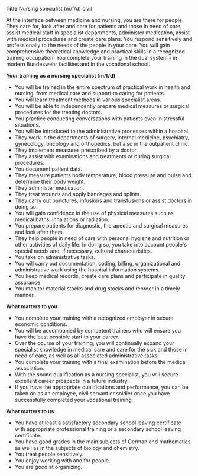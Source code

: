 **Title**
Nursing specialist (m/f/d) civil

At the interface between medicine and nursing, you are there for people. They care for, look after and care for patients and those in need of care, assist medical staff in specialist departments, administer medication, assist with medical procedures and create care plans. You respond sensitively and professionally to the needs of the people in your care. You will gain comprehensive theoretical knowledge and practical skills in a recognized training occupation. You complete your training in the dual system - in modern Bundeswehr facilities and in the vocational school.

**Your training as a nursing specialist (m/f/d)**

-	You will be trained in the entire spectrum of practical work in health and nursing: from medical care and support to caring for patients.
-	You will learn treatment methods in various specialist areas.
-	You will be able to independently prepare medical measures or surgical procedures for the treating doctors.
-	You practice conducting conversations with patients even in stressful situations.
-	You will be introduced to the administrative processes within a hospital.
-	They work in the departments of surgery, internal medicine, psychiatry, gynecology, oncology and orthopedics, but also in the outpatient clinic.
-	They implement measures prescribed by a doctor.
-	They assist with examinations and treatments or during surgical procedures.
-	You document patient data.
-	They measure patients body temperature, blood pressure and pulse and determine their body weight.
-	They administer medication.
-	They treat wounds and apply bandages and splints.
-	They carry out punctures, infusions and transfusions or assist doctors in doing so.
-	You will gain confidence in the use of physical measures such as medical baths, inhalations or radiation.
-	You prepare patients for diagnostic, therapeutic and surgical measures and look after them.
-	They help people in need of care with personal hygiene and nutrition or other activities of daily life. In doing so, you take into account people's special needs and, if necessary, cultural characteristics.
-	You take on administrative tasks.
-	You will carry out documentation, coding, billing, organizational and administrative work using the hospital information systems.
-	You keep medical records, create care plans and participate in quality assurance.
-	You monitor material stocks and drug stocks and reorder in a timely manner.

**What matters to you**

-	You complete your training with a recognized employer in secure economic conditions.
-	You will be accompanied by competent trainers who will ensure you have the best possible start to your career.
-	Over the course of your training, you will continually expand your specialist knowledge in medical care and care for the sick and those in need of care, as well as all associated administrative tasks.
-	You complete your training with a final examination before the medical association.
-	With the sound qualification as a nursing specialist, you will secure excellent career prospects in a future industry.
-	If you have the appropriate qualifications and performance, you can be taken on as an employee, civil servant or soldier once you have successfully completed your vocational training.

**What matters to us**

-	You have at least a satisfactory secondary school leaving certificate with appropriate professional training or a secondary school leaving certificate.
-	You have good grades in the main subjects of German and mathematics as well as in the subjects of biology and chemistry.
-	You treat people sensitively.
-	You enjoy working with and for people.
-	You are good at organizing.
